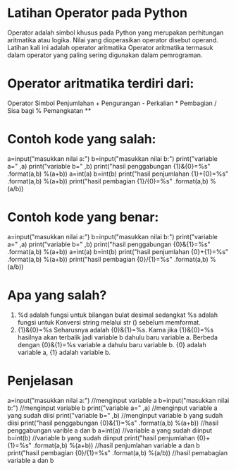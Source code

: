 # Latihan Operator pada Python
Operator adalah simbol khusus pada Python yang merupakan perhitungan aritmatika atau logika.
Nilai yang dioperasikan operator disebut operand.
Latihan kali ini adalah operator aritmatika
Operator aritmatika termasuk dalam operator yang paling sering digunakan dalam pemrograman.

# Operator aritmatika terdiri dari:
Operator				Simbol
Penjumlahan				  +
Pengurangan				  -
Perkalian				  *
Pembagian				  /
Sisa bagi				  %
Pemangkatan				  **

# Contoh kode yang salah:
a=input("masukkan nilai a:")
b=input("masukkan nilai b:")
print("variable a=" ,a)
print("variable b=" ,b)
print("hasil penggabungan {1}&{0}=%s" .format(a,b) %(a+b))
a=int(a)
b=int(b)
print("hasil penjumlahan {1}+{0}=%s" .format(a,b) %(a+b))
print("hasil pembagian {1}/{0}=%s" .format(a,b) %(a/b))

# Contoh kode yang benar:
a=input("masukkan nilai a:")
b=input("masukkan nilai b:")
print("variable a=" ,a)
print("variable b=" ,b)
print("hasil penggabungan {0}&{1}=%s" .format(a,b) %(a+b))
a=int(a)
b=int(b)
print("hasil penjumlahan {0}+{1}=%s" .format(a,b) %(a+b))
print("hasil pembagian {0}/{1}=%s" .format(a,b) %(a/b))

# Apa yang salah?
1. %d adalah fungsi untuk bilangan bulat desimal sedangkat %s adalah fungsi untuk Konversi string melalui str () sebelum memformat.
2. {1}&{0}=%s Seharusnya adalah {0}&{1}=%s. Karna jika {1}&{0}=%s hasilnya akan terbalik jadi variable b dahulu baru variable a. Berbeda dengan {0}&{1}=%s variable a dahulu baru variable b. {0} adalah variable a, {1} adalah variable b.

# Penjelasan
a=input("masukkan nilai a:") //menginput variable a
b=input("masukkan nilai b:") //menginput variable b
print("variable a=" ,a) //menginput variable a yang sudah diisi
print("variable b=" ,b) //menginput variable b yang sudah diisi
print("hasil penggabungan {0}&{1}=%s" .format(a,b) %(a+b)) //hasil penggabungan varible a dan b
a=int(a) //variable a yang sudah diinput
b=int(b) //variable b yang sudah diinput
print("hasil penjumlahan {0}+{1}=%s" .format(a,b) %(a+b)) //hasil penjumlahan variable a dan b
print("hasil pembagian {0}/{1}=%s" .format(a,b) %(a/b)) //hasil pemabagian variable a dan b

